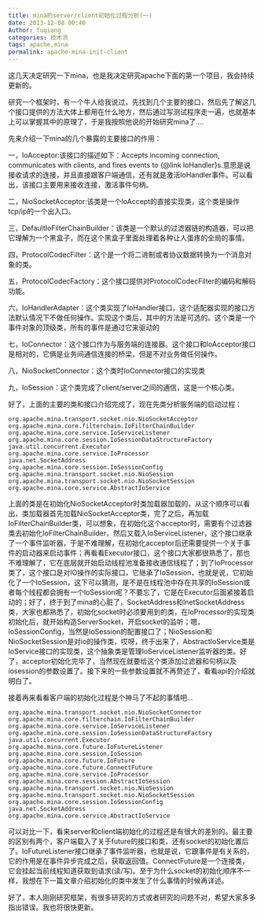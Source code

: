 ```yaml
---
title: mina的server/client初始化过程分析(一)
date: 2013-12-08 00:40
Author: fuqiang
categories: 技术流
tags: apache,mina
permalink: apache-mina-init-client
---
```


这几天决定研究一下mina，也是我决定研究apache下面的第一个项目，我会持续更新的。

研究一个框架时，有一个牛人给我说过，先找到几个主要的接口，然后先了解这几个接口提供的方法大体上都用在什么地方，然后通过写测试程序走一遍，也就基本上可以掌握其中的原理了，于是我按照他说的开始研究mina了....

先来介绍一下mina的几个暴露的主要接口的作用：

一，IoAcceptor:该接口的描述如下：Accepts incoming connection, communicates
with clients, and fires events to {@link
IoHandler}s.意思是说接收请求的连接，并且直接跟客户端通信，还有就是激活IoHandler事件。可以看出，该接口主要用来接收连接，激活事件句柄。

二，NioSocketAcceptor:该类是一个IoAccept的直接实现类，这个类是操作tcp/ip的一个出入口。

三，DefaultIoFilterChainBuilder：该类是一个默认的过滤器链的构造器，可以把它理解为一个黑盒子，而在这个黑盒子里面处理着各种让人蛋疼的全局的事情。

四，ProtocolCodecFilter：这个是一个将二进制或者协议数据转换为一个消息对象的类。

五，ProtocolCodecFactory：这个接口提供对ProtocolCodecFilter的编码和解码功能。

六，IoHandlerAdapter：这个类实现了IoHandler接口，这个适配器实现的接口方法默认情况下不做任何操作。实现这个类后，其中的方法是可选的。这个类是一个事件对象的顶级类，所有的事件是通过它来驱动的

七，IoConnector：这个接口作为与服务端的连接器。这个接口和IoAcceptor接口是相对的，它俩是业务间通信连接的桥梁，但是不对业务做任何操作。

八，NioSocketConnector：这个类时IoConnector接口的实现类

九，IoSession：这个类完成了client/server之间的通信，这是一个核心类。

好了，上面的主要的类和接口介绍完成了，现在先类分析服务端的启动过程：

    org.apache.mina.transport.socket.nio.NioSocketAcceptor
    org.apache.mina.core.filterchain.IoFilterChainBuilder
    org.apache.mina.core.service.IoServiceListener
    org.apache.mina.core.session.IoSessionDataStructureFactory
    java.util.concurrent.Executor
    org.apache.mina.core.service.IoProcessor
    java.net.SocketAddress
    org.apache.mina.core.session.IoSessionConfig
    org.apache.mina.transport.socket.nio.NioSession
    org.apache.mina.transport.socket.nio.NioSocketSession
    org.apache.mina.core.service.AbstractIoService

上面的类是在初始化NioSocketAcceptor时类加载器加载的，从这个顺序可以看出，类加载器首先加载NioSocketAcceptor类，完了之后，再加载IoFilterChainBuilder类，可以想象，在初始化这个acceptor时，需要有个过滤器类去初始化IoFilterChainBuilder，然后又载入IoServiceListener，这个接口继承了一个事件监听器，于是不难理解，在初始化acceptor后还需要提供一个关于事件的启动器来启动事件；再看看Executor接口，这个接口大家都很熟悉了，那也不难理解了，它在底层就开始启动线程池准备接收通信线程了；到了IoProcessor类了，这个接口是对IO操作的实际接口，它继承了IoSession，也就是说，它初始化了一个IoSession，这下可以猜测，是不是在线程池中存在共享的IoSession或者每个线程都会拥有一个IoSession呢？不要忘了，它是在Executor后面紧接着启动的；好了，终于到了mina的心脏了，SocketAddress和InetSocketAddress类，大家也都熟悉了，初始化socket时必须要用到的类，在IoProcessor的实现类初始化后，就开始构造ServerSocket，开启socket的监听；嗯，IoSessionConfig，当然是IoSession的配置接口了；NioSession和NioSocketSession是对io的操作类，哎呀，终于出来了，AbstractIoService类是IoService接口的实现类，这个抽象类是管理IoServiceListener监听器的类。好了，acceptor初始化完毕了，当然现在就要给这个类添加过滤器和句柄以及iosession的参数设置了。接下来的一些参数设置就不再赘述了，看看api的介绍就明白了。

接着再来看看客户端的初始化过程是个神马了不起的事情吧...

    org.apache.mina.transport.socket.nio.NioSocketConnector
    org.apache.mina.core.filterchain.IoFilterChainBuilder
    org.apache.mina.core.service.IoServiceListener
    org.apache.mina.core.session.IoSessionDataStructureFactory
    java.util.concurrent.Executor
    org.apache.mina.core.future.IoFutureListener
    org.apache.mina.core.session.IoSession
    org.apache.mina.core.future.IoFuture
    org.apache.mina.core.future.ConnectFuture
    org.apache.mina.core.service.IoProcessor
    org.apache.mina.core.session.AbstractIoSession
    org.apache.mina.transport.socket.nio.NioSession
    org.apache.mina.transport.socket.nio.NioSocketSession
    org.apache.mina.core.session.IoSessionConfig
    java.net.SocketAddress
    org.apache.mina.core.service.AbstractIoService

可以对比一下，看来server和client端初始化的过程还是有很大的差别的。最主要的区别有两个，客户端载入了关于future的接口和类，还有socket的初始化置后了。IoFutureListener接口继承了事件监听器，也就是说，它跟事件是有关系的，它的作用是在事件异步完成之后，获取返回值。ConnectFuture是一个连接类，它会挂起当前线程知道获取到请求(读/写)。至于为什么socket的初始化顺序不一样，我想在下一篇文章介绍初始化的类中发生了什么事情的时候再详述。

好了，本人刚刚研究框架，有很多研究的方式或者研究的问题不对，希望大家多多指出错误。我也将很快更新。


